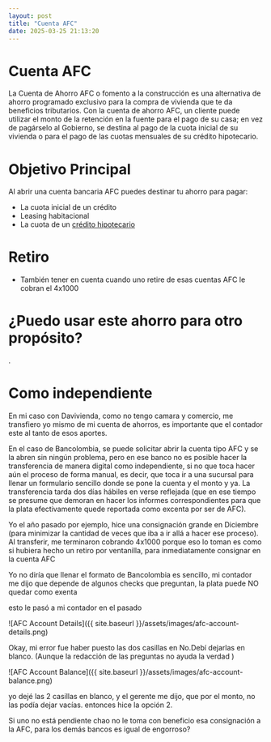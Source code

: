 ```yaml
---
layout: post
title: "Cuenta AFC"
date: 2025-03-25 21:13:20
---
```


# Cuenta AFC

La Cuenta de Ahorro AFC o fomento a la construcción es una alternativa de ahorro programado exclusivo para la compra de vivienda que te da beneficios tributarios. Con la cuenta de ahorro AFC, un cliente puede utilizar el monto de la retención en la fuente para el pago de su casa; en vez de pagárselo al Gobierno, se destina al pago de la cuota inicial de su vivienda o para el pago de las cuotas mensuales de su crédito hipotecario.

# Objetivo Principal

Al abrir una cuenta bancaria AFC puedes destinar tu ahorro para pagar:

- La cuota inicial de un crédito
- Leasing habitacional
- La cuota de un [crédito hipotecario](https://www.bbva.com.co/personas/productos/prestamos/vivienda/hipotecario.html)

# Retiro

- También tener en cuenta cuando uno retire de esas cuentas AFC le cobran el 4x1000

# ¿Puedo usar este ahorro para otro propósito?

.

# Como independiente

En mi caso con Davivienda, como no tengo camara y comercio, me transfiero yo mismo de mi cuenta de ahorros, es importante que el contador este al tanto de esos aportes.

En el caso de Bancolombia, se puede solicitar abrir la cuenta tipo AFC y se la abren sin ningún problema, pero en ese banco no es posible hacer la transferencia de manera digital como independiente, si no que toca hacer aún el proceso de forma manual, es decir, que toca ir a una sucursal para llenar un formulario sencillo donde se pone la cuenta y el monto y ya.
La transferencia tarda dos días hábiles en verse reflejada (que en ese tiempo se presume que demoran en hacer los informes correspondientes para que la plata efectivamente quede reportada como excenta por ser de AFC).

Yo el año pasado por ejemplo, hice una consignación grande en Diciembre (para minimizar la cantidad de veces que iba a ir allá a hacer ese proceso). Al transferir, me terminaron cobrando 4x1000 porque eso lo toman es como si hubiera hecho un retiro por ventanilla, para inmediatamente consignar en la cuenta AFC

Yo no diría que llenar el formato de Bancolombia es sencillo, mi contador me dijo que depende de algunos checks que preguntan, la plata puede NO quedar como exenta

esto le pasó a mi contador en el pasado

![AFC Account Details]({{ site.baseurl }}/assets/images/afc-account-details.png)

Okay, mi error fue haber puesto las dos casillas en No.Debí dejarlas en blanco. (Aunque la redacción de las preguntas no ayuda la verdad )

![AFC Account Balance]({{ site.baseurl }}/assets/images/afc-account-balance.png)

yo dejé las 2 casillas en blanco, y el gerente me dijo, que por el monto, no las podía dejar vacías. entonces hice la opción 2.

Si uno no está pendiente chao no le toma con beneficio esa consignación a la AFC, para los demás bancos es igual de engorroso?